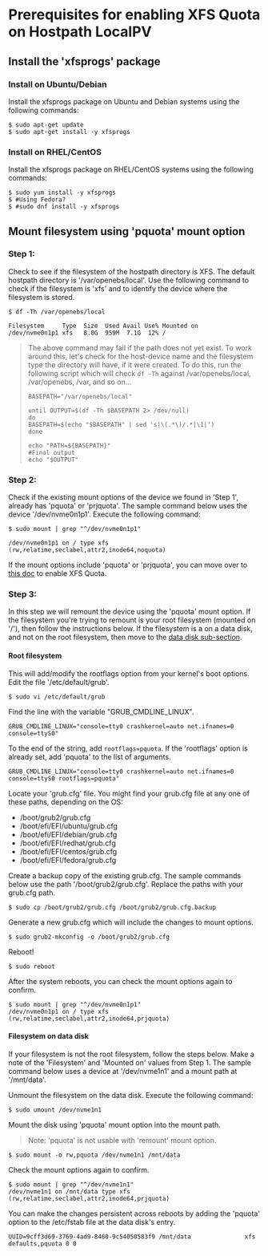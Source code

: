 # Prerequisites for enabling XFS Quota on Hostpath LocalPV

## Install the 'xfsprogs' package

### Install on Ubuntu/Debian

Install the xfsprogs package on Ubuntu and Debian systems using the following commands:
```console
$ sudo apt-get update
$ sudo apt-get install -y xfsprogs
```

### Install on RHEL/CentOS

Install the xfsprogs package on RHEL/CentOS systems using the following commands:
```console
$ sudo yum install -y xfsprogs
$ #Using Fedora?
$ #sudo dnf install -y xfsprogs
```

## Mount filesystem using 'pquota' mount option

### Step 1:
Check to see if the filesystem of the hostpath directory is XFS. The default hostpath directory is '/var/openebs/local'. Use the following command to check if the filesystem is 'xfs' and to identify the device where the filesystem is stored.
```console
$ df -Th /var/openebs/local

Filesystem     Type  Size  Used Avail Use% Mounted on
/dev/nvme0n1p1 xfs   8.0G  959M  7.1G  12% /
```
>The above command may fail if the path does not yet exist. To work around this, let's check for the host-device name and the filesystem type the directory will have, if it were created. To do this, run the following script which will check `df -Th` against /var/openebs/local, /var/openebs, /var, and so on...
>```console
>BASEPATH="/var/openebs/local"
>
>until OUTPUT=$(df -Th $BASEPATH 2> /dev/null)
>do
>BASEPATH=$(echo "$BASEPATH" | sed 's|\(.*\)/.*|\1|')
>done
>
>echo "PATH=${BASEPATH}"
>#Final output
>echo "$OUTPUT"
>```

### Step 2: 
Check if the existing mount options of the device we found in 'Step 1', already has 'pquota' or 'prjquota'. The sample command below uses the device '/dev/nvme0n1p1'. Execute the following command:
```console
$ sudo mount | grep "^/dev/nvme0n1p1"

/dev/nvme0n1p1 on / type xfs (rw,relatime,seclabel,attr2,inode64,noquota)
```
If the mount options include 'pquota' or 'prjquota', you can move over to [this doc](./enable-xfs-quota.md) to enable XFS Quota.

### Step 3:
In this step we will remount the device using the 'pquota' mount option. If the filesystem you're trying to remount is your root filesystem (mounted on '/'), then follow the instructions below. If the filesystem is a on a data disk, and not on the root filesystem, then move to the [data disk sub-section](#filesystem-on-data-disk).

#### **Root filesystem**

This will add/modify the rootflags option from your kernel's boot options.
Edit the file '/etc/default/grub'.
```console
$ sudo vi /etc/default/grub
```

Find the line with the variable "GRUB_CMDLINE_LINUX".
```console
GRUB_CMDLINE_LINUX="console=tty0 crashkernel=auto net.ifnames=0 console=ttyS0"
```

To the end of the string, add `rootflags=pquota`. If the 'rootflags' option is already set, add 'pquota' to the list of arguments.
```console
GRUB_CMDLINE_LINUX="console=tty0 crashkernel=auto net.ifnames=0 console=ttyS0 rootflags=pquota"
```

Locate your 'grub.cfg' file. You might find your grub.cfg file at any one of these paths, depending on the OS:
- /boot/grub2/grub.cfg 
- /boot/efi/EFI/ubuntu/grub.cfg
- /boot/efi/EFI/debian/grub.cfg
- /boot/efi/EFI/redhat/grub.cfg
- /boot/efi/EFI/centos/grub.cfg
- /boot/efi/EFI/fedora/grub.cfg

Create a backup copy of the existing grub.cfg. The sample commands below use the path '/boot/grub2/grub.cfg'. Replace the paths with your grub.cfg path.
```console
$ sudo cp /boot/grub2/grub.cfg /boot/grub2/grub.cfg.backup
```

Generate a new grub.cfg which will include the changes to mount options.
```console
$ sudo grub2-mkconfig -o /boot/grub2/grub.cfg
```

Reboot!
```console
$ sudo reboot
```

After the system reboots, you can check the mount options again to confirm.
```console
$ sudo mount | grep "^/dev/nvme0n1p1"
/dev/nvme0n1p1 on / type xfs (rw,relatime,seclabel,attr2,inode64,prjquota)
```

#### **Filesystem on data disk**

If your filesystem is not the root filesystem, follow the steps below.
Make a note of the 'Filesystem' and 'Mounted on' values from Step 1.
The sample command below uses a device at '/dev/nvme1n1' and a mount path at '/mnt/data'.

Unmount the filesystem on the data disk. Execute the following command:
```console
$ sudo umount /dev/nvme1n1
```

Mount the disk using 'pquota' mount option into the mount path.
> Note: 'pquota' is not usable with 'remount' mount option.
```console
$ sudo mount -o rw,pquota /dev/nvme1n1 /mnt/data
```

Check the mount options again to confirm.
```console
$ sudo mount | grep "^/dev/nvme1n1"
/dev/nvme1n1 on /mnt/data type xfs (rw,relatime,seclabel,attr2,inode64,prjquota)
```

You can make the changes persistent across reboots by adding the 'pquota' option to the /etc/fstab file at the data disk's entry.
```console
UUID=9cff3d69-3769-4ad9-8460-9c54050583f9 /mnt/data               xfs     defaults,pquota 0 0
```